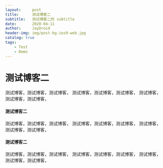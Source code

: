 ```yaml
---
layout:     post
title:      测试博客二 
subtitle:   测试博客二的 subtitle
date:       2020-04-11
author:     JayDroid
header-img: img/post-bg-ios9-web.jpg
catalog: true
tags:
    - Test
    - Demo
---
```


# 测试博客二
测试博客，测试博客，测试博客，
测试博客，测试博客，测试博客，
测试博客，测试博客，测试博客，

#### 测试博客二
测试博客，测试博客，测试博客，
测试博客，测试博客，测试博客，
测试博客，测试博客，测试博客，


#### 测试博客二
测试博客，测试博客，测试博客，
测试博客，测试博客，测试博客，
测试博客，测试博客，测试博客，

